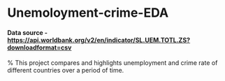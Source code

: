 # Unemoloyment-crime-EDA
#### Data source - https://api.worldbank.org/v2/en/indicator/SL.UEM.TOTL.ZS?downloadformat=csv
% This project compares and highlights unemployment and crime rate of different countries over a period of time.
